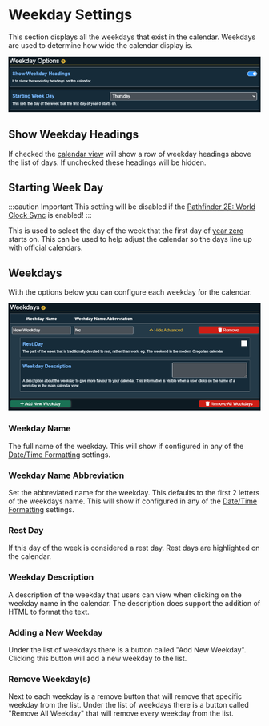 # Weekday Settings

This section displays all the weekdays that exist in the calendar. Weekdays are used to determine how wide the calendar display is.

![](../images/calendar-weekday-options.png)

## Show Weekday Headings

If checked the [calendar view](../using-sc/calendar-view) will show a row of weekday headings above the list of days. If unchecked these headings will be hidden.

## Starting Week Day

:::caution Important
This setting will be disabled if the [Pathfinder 2E: World Clock Sync](general-settings#pathfinder-2e-world-clock-sync) is enabled!
:::

This is used to select the day of the week that the first day of [year zero](year-settings#year-zero) starts on. This can be used to help adjust the calendar so the days line up with official calendars.

## Weekdays

With the options below you can configure each weekday for the calendar.

![](../images/calendar-weekdays.png)

### Weekday Name

The full name of the weekday. This will show if configured in any of the [Date/Time Formatting](display-options#datetime-formatting) settings.

### Weekday Name Abbreviation

Set the abbreviated name for the weekday. This defaults to the first 2 letters of the weekdays name. This will show if configured in any of the [Date/Time Formatting](display-options#datetime-formatting) settings.

### Rest Day

If this day of the week is considered a rest day. Rest days are highlighted on the calendar.

### Weekday Description

A description of the weekday that users can view when clicking on the weekday name in the calendar. The description does support the addition of HTML to format the text.

### Adding a New Weekday
Under the list of weekdays there is a button called "Add New Weekday". Clicking this button will add a new weekday to the list.

### Remove Weekday(s)
Next to each weekday is a remove button that will remove that specific weekday from the list. Under the list of weekdays there is a button called "Remove All Weekday" that will remove every weekday from the list.

